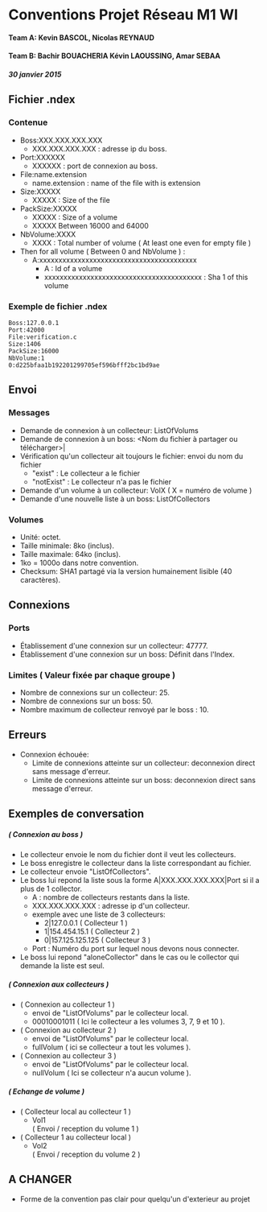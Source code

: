 # Conventions Projet Réseau M1 WI
#### Team A: Kevin BASCOL, Nicolas REYNAUD
#### Team B: Bachir BOUACHERIA Kévin LAOUSSING, Amar SEBAA
##### 30 janvier 2015

## Fichier .ndex
### Contenue
- Boss:XXX.XXX.XXX.XXX
    - XXX.XXX.XXX.XXX : adresse ip du boss.
- Port:XXXXXX
    - XXXXXX : port de connexion au boss.
- File:name.extension
    - name.extension : name of the file with is extension
- Size:XXXXX
    - XXXXX : Size of the file
- PackSize:XXXXX
    - XXXXX : Size of a volume
    - XXXXX Between 16000 and 64000
- NbVolume:XXXX
    - XXXX : Total number of volume ( At least one even for empty file )
- Then for all volume ( Between 0 and NbVolume ) :
    - A:xxxxxxxxxxxxxxxxxxxxxxxxxxxxxxxxxxxxxxxxx
        - A : Id of a volume 
        - xxxxxxxxxxxxxxxxxxxxxxxxxxxxxxxxxxxxxxxxx : Sha 1 of this volume
        
### Exemple de fichier .ndex
```
Boss:127.0.0.1
Port:42000
File:verification.c
Size:1406
PackSize:16000
NbVolume:1
0:d225bfaa1b192201299705ef596bfff2bc1bd9ae
```

## Envoi
### Messages
- Demande de connexion à un collecteur: ListOfVolums
- Demande de connexion à un boss: <Nom du fichier à partager ou télécharger>|<Port de Connexion>
- Vérification qu'un collecteur ait toujours le fichier: envoi du nom du fichier
    - "exist" : Le collecteur a le fichier
    - "notExist" : Le collecteur n'a pas le fichier
- Demande d'un volume à un collecteur: VolX ( X = numéro de volume ) 
- Demande d'une nouvelle liste à un boss: ListOfCollectors

### Volumes
- Unité: octet.
- Taille minimale: 8ko (inclus).
- Taille maximale: 64ko (inclus).
- 1ko = 1000o dans notre convention.
- Checksum: SHA1 partagé via la version humainement lisible (40 caractères).

## Connexions
### Ports
- Établissement d'une connexion sur un collecteur: 47777.
- Établissement d'une connexion sur un boss: Définit dans l'Index.

### Limites ( Valeur fixée par chaque groupe )
- Nombre de connexions sur un collecteur: 25.
- Nombre de connexions sur un boss: 50.
- Nombre maximum de collecteur renvoyé par le boss : 10.

## Erreurs
- Connexion échouée:
    - Limite de connexions atteinte sur un collecteur: deconnexion direct sans message d'erreur.
    - Limite de connexions atteinte sur un boss: deconnexion direct sans message d'erreur.

## Exemples de conversation

##### ( Connexion au boss ) 
- Le collecteur envoie le nom du fichier dont il veut les collecteurs.
- Le boss enregistre le collecteur dans la liste correspondant au fichier.
- Le collecteur envoie "ListOfCollectors".
- Le boss lui repond la liste sous la forme A|XXX.XXX.XXX.XXX|Port si il a plus de 1 collector.
    - A : nombre de collecteurs restants dans la liste.
    - XXX.XXX.XXX.XXX : adresse ip d'un collecteur.
    - exemple avec une liste de 3 collecteurs:
        - 2|127.0.0.1            ( Collecteur 1 ) 
        - 1|154.454.15.1         ( Collecteur 2 ) 
        - 0|157.125.125.125      ( Collecteur 3 ) 
    - Port : Numéro du port sur lequel nous devons nous connecter.
- Le boss lui repond "aloneCollector" dans le cas ou le collector qui demande la liste est seul.

##### ( Connexion aux collecteurs ) 
- ( Connexion au collecteur 1 )
    - envoi de "ListOfVolums" par le collecteur local.
    - 00010001011 ( Ici le collecteur a les volumes 3, 7, 9 et 10 ).
- ( Connexion au collecteur 2 )
    - envoi de "ListOfVolums" par le collecteur local.
    - fullVolum ( ici se collecteur a tout les volumes ).
- ( Connexion au collecteur 3 )
    - envoi de "ListOfVolums" par le collecteur local.
    - nullVolum ( Ici se collecteur n'a aucun volume ).

##### ( Echange de volume ) 
- ( Collecteur local au collecteur 1 )  
    - Vol1  
    ( Envoi / reception du volume 1 )  
- ( Collecteur 1 au collecteur local )  
    - Vol2  
    ( Envoi / reception du volume 2 )  

## A CHANGER
- Forme de la convention pas clair pour quelqu'un d'exterieur au projet
